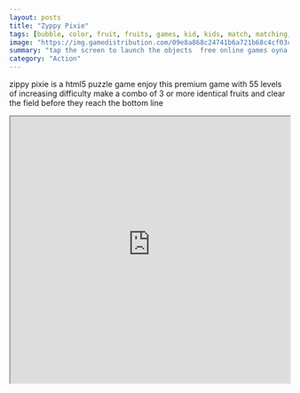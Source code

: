 ```yaml
---
layout: posts
title: "Zyppy Pixie"
tags: [bubble, color, fruit, fruits, games, kid, kids, match, matching, shoot, shooter, free, online, games, oyna, game, free, games, play, play, games]
image: "https://img.gamedistribution.com/09e8a868c24741b6a721b68c4cf03c55.jpg"
summary: "tap the screen to launch the objects  free online games oyna game free games play play games"
category: "Action"
---
```


zippy pixie is a html5 puzzle game enjoy this premium game with 55 levels of increasing difficulty make a combo of 3 or more identical fruits and clear the field before they reach the bottom line

<iframe width="100%" height="480px;" src="https://html5.gamedistribution.com/09e8a868c24741b6a721b68c4cf03c55/"></iframe>